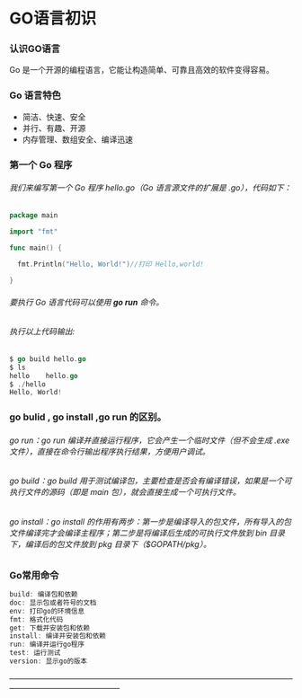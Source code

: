 # GO语言初识

### 认识GO语言

Go 是一个开源的编程语言，它能让构造简单、可靠且高效的软件变得容易。

### Go 语言特色

- 简洁、快速、安全
- 并行、有趣、开源
- 内存管理、数组安全、编译迅速

### 第一个 Go 程序

###### 我们来编写第一个 Go 程序 hello.go（Go 语言源文件的扩展是 .go），代码如下：

```go
package main

import "fmt"

func main() {
  
  fmt.Println("Hello, World!")//打印 Hello,world!

}
```



###### 要执行 Go 语言代码可以使用  **go run** 命令。

###### 执行以上代码输出:

```go
$ go build hello.go 
$ ls
hello    hello.go
$ ./hello 
Hello, World!
```

### go bulid , go install ,go run 的区别。

###### go run：go run 编译并直接运行程序，它会产生一个临时文件（但不会生成 .exe 文件），直接在命令行输出程序执行结果，方便用户调试。

###### go build：go build 用于测试编译包，主要检查是否会有编译错误，如果是一个可执行文件的源码（即是 main 包），就会直接生成一个可执行文件。

###### go install：go install 的作用有两步：第一步是编译导入的包文件，所有导入的包文件编译完才会编译主程序；第二步是将编译后生成的可执行文件放到 bin 目录下，编译后的包文件放到 pkg 目录下（$GOPATH/pkg）。

### Go常用命令

```go
build: 编译包和依赖
doc: 显示包或者符号的文档
env: 打印go的环境信息
fmt: 格式化代码
get: 下载并安装包和依赖
install: 编译并安装包和依赖
run: 编译并运行go程序
test: 运行测试
version: 显示go的版本
```

——————————————————————————————————————————————————